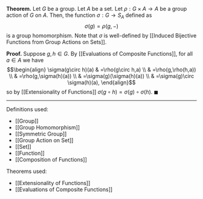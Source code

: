 **Theorem.** Let $G$ be a group. Let $A$ be a set. Let $\rho:G\times A\to A$ be a group action of $G$ on $A$. Then, the function $\sigma:G\to S_{A}$ defined as $$\sigma(g)=\rho(g,-)$$is a group homomorphism. Note that $\sigma$ is well-defined by [[Induced Bijective Functions from Group Actions on Sets]].

**Proof.** Suppose $g,h\in G$. By [[Evaluations of Composite Functions]], for all $a\in A$ we have
$$\begin{align}
\sigma(g\circ h)(a) & =\rho(g\circ h,a) \\
 & =\rho(g,\rho(h,a)) \\
 & =\rho(g,\sigma(h)(a)) \\
 & =\sigma(g)(\sigma(h)(a)) \\
 & =\sigma(g)\circ \sigma(h)(a),
\end{align}$$
so by [[Extensionality of Functions]] $\sigma(g\circ h)=\sigma(g)\circ \sigma(h)$. $\blacksquare$
***
Definitions used:
- [[Group]]
- [[Group Homomorphism]]
- [[Symmetric Group]]
- [[Group Action on Set]]
- [[Set]]
- [[Function]]
- [[Composition of Functions]]

Theorems used:
- [[Extensionality of Functions]]
- [[Evaluations of Composite Functions]]